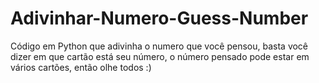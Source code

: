 # Adivinhar-Numero-Guess-Number
Código em Python que adivinha o numero que você pensou, basta você dizer em que cartão está seu número, o número pensado pode estar em vários cartões, então olhe todos :)
